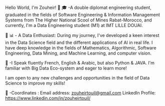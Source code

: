 Hello World, I'm Zouheir! 👋
🎓 -A double diplomat engineering student, graduated in the fields of Software Engineering & Information Management Systems from The Higher National Scool of Mines Rabat-Morocco, 
and currently, I'm a Data Engineering student (M1) at IMT LILLE DOUAI.

🐍 📊 - A Data Enthusiast: During my journey, I've developed a keen interest in the Data Science field and the different applications of AI in real life.
I have deep knowledge in the fields of Mathematics, Algorithmic, Software Engineering, Data Mining, and Machine Learning, and computer vision.

🔎 -I Speak fluently French, English & Arabic, but also Python & JAVA. I'm familiar with Big Data Eco-system and eager to learn more!

I am open to any new challenges and opportunities in the field of Data Science to improve my skills!

📍 -Coordinates :
Email address: zouheirtouil@gmail.com
LinkedIn Profile: https://www.linkedin.com/in/zouheirtouil/
<!---
zouheirtouil/zouheirtouil is a ✨ special ✨ repository because its `README.md` (this file) appears on your GitHub profile.
You can click the Preview link to take a look at your changes.
--->

